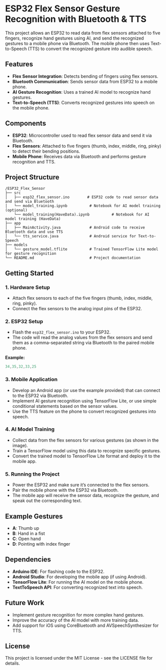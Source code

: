 # ESP32 Flex Sensor Gesture Recognition with Bluetooth & TTS

This project allows an ESP32 to read data from flex sensors attached to five fingers, recognize hand gestures using AI, and send the recognized gestures to a mobile phone via Bluetooth. The mobile phone then uses Text-to-Speech (TTS) to convert the recognized gesture into audible speech.

## Features
- **Flex Sensor Integration**: Detects bending of fingers using flex sensors.
- **Bluetooth Communication**: Sends sensor data from ESP32 to a mobile phone.
- **AI Gesture Recognition**: Uses a trained AI model to recognize hand gestures.
- **Text-to-Speech (TTS)**: Converts recognized gestures into speech on the mobile phone.

## Components
- **ESP32**: Microcontroller used to read flex sensor data and send it via Bluetooth.
- **Flex Sensors**: Attached to five fingers (thumb, index, middle, ring, pinky) to detect their bending positions.
- **Mobile Phone**: Receives data via Bluetooth and performs gesture recognition and TTS.

## Project Structure
```
/ESP32_Flex_Sensor
├── src
│   ├── esp32_flex_sensor.ino        # ESP32 code to read sensor data and send via Bluetooth
│   └── model_training.ipynb          # Notebook for AI model training (optional)
    └── model_training(HaveData).ipynb          # Notebook for AI model training (HaveData)
├── app
│   ├── MainActivity.java             # Android code to receive Bluetooth data and use TTS
│   └── tts_service.java              # Android service for Text-to-Speech
├── models
│   └── gesture_model.tflite          # Trained TensorFlow Lite model for gesture recognition
└── README.md                         # Project documentation
```

## Getting Started

### 1. Hardware Setup
- Attach flex sensors to each of the five fingers (thumb, index, middle, ring, pinky).
- Connect the flex sensors to the analog input pins of the ESP32.

### 2. ESP32 Setup
- Flash the `esp32_flex_sensor.ino` to your ESP32.
- The code will read the analog values from the flex sensors and send them as a comma-separated string via Bluetooth to the paired mobile phone.
  
**Example:**
```cpp
34,35,32,33,25
```

### 3. Mobile Application
- Develop an Android app (or use the example provided) that can connect to the ESP32 via Bluetooth.
- Implement AI gesture recognition using TensorFlow Lite, or use simple conditional statements based on the sensor values.
- Use the TTS feature on the phone to convert recognized gestures into speech.

### 4. AI Model Training
- Collect data from the flex sensors for various gestures (as shown in the image).
- Train a TensorFlow model using this data to recognize specific gestures.
- Convert the trained model to TensorFlow Lite format and deploy it to the mobile app.

### 5. Running the Project
- Power the ESP32 and make sure it’s connected to the flex sensors.
- Pair the mobile phone with the ESP32 via Bluetooth.
- The mobile app will receive the sensor data, recognize the gesture, and speak out the corresponding text.

## Example Gestures
- **A**: Thumb up
- **B**: Hand in a fist
- **C**: Open hand
- **D**: Pointing with index finger

## Dependencies
- **Arduino IDE**: For flashing code to the ESP32.
- **Android Studio**: For developing the mobile app (if using Android).
- **TensorFlow Lite**: For running the AI model on the mobile phone.
- **TextToSpeech API**: For converting recognized text into speech.

## Future Work
- Implement gesture recognition for more complex hand gestures.
- Improve the accuracy of the AI model with more training data.
- Add support for iOS using CoreBluetooth and AVSpeechSynthesizer for TTS.

## License
This project is licensed under the MIT License - see the LICENSE file for details.
